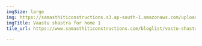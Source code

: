 ```yaml
---
imgSize: large
img: https://samasthiticonstructions.s3.ap-south-1.amazonaws.com/uploads/[GetPaidStock.com]-623186973c5fd.jpg
imgTitle: Vaastu shastra for home 1
tile_url: https://www.samasthiticonstructions.com/bloglist/vastu-shastra-tips-for-home/

---
```

